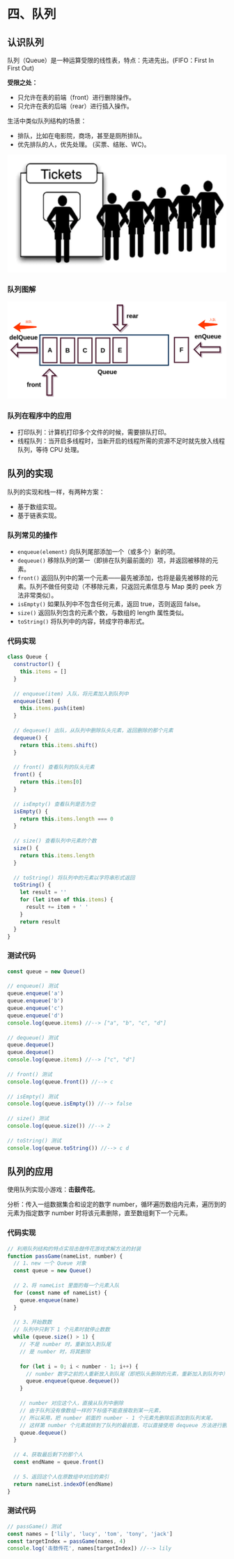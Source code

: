 # 四、队列

## 认识队列

队列（Queue）是一种运算受限的线性表，特点：先进先出。(FIFO：First In First Out)

**受限之处：**

- 只允许在表的前端（front）进行删除操作。
- 只允许在表的后端（rear）进行插入操作。

生活中类似队列结构的场景：

- 排队，比如在电影院，商场，甚至是厕所排队。
- 优先排队的人，优先处理。 (买票、结账、WC)。

![image](asserts/03.png)

### 队列图解

![image](asserts/04.png)

###  队列在程序中的应用

- 打印队列：计算机打印多个文件的时候，需要排队打印。
- 线程队列：当开启多线程时，当新开启的线程所需的资源不足时就先放入线程队列，等待 CPU 处理。

## 队列的实现

队列的实现和栈一样，有两种方案：

- 基于数组实现。
- 基于链表实现。

### 队列常见的操作

- `enqueue(element)` 向队列尾部添加一个（或多个）新的项。
- `dequeue()` 移除队列的第一（即排在队列最前面的）项，并返回被移除的元素。
- `front()` 返回队列中的第一个元素——最先被添加，也将是最先被移除的元素。队列不做任何变动（不移除元素，只返回元素信息与 Map 类的 peek 方法非常类似）。
- `isEmpty()` 如果队列中不包含任何元素，返回 true，否则返回 false。
- `size()` 返回队列包含的元素个数，与数组的 length 属性类似。
- `toString()` 将队列中的内容，转成字符串形式。

### 代码实现

```js
class Queue {
  constructor() {
    this.items = []
  }

  // enqueue(item) 入队，将元素加入到队列中
  enqueue(item) {
    this.items.push(item)
  }

  // dequeue() 出队，从队列中删除队头元素，返回删除的那个元素
  dequeue() {
    return this.items.shift()
  }

  // front() 查看队列的队头元素
  front() {
    return this.items[0]
  }

  // isEmpty() 查看队列是否为空
  isEmpty() {
    return this.items.length === 0
  }

  // size() 查看队列中元素的个数
  size() {
    return this.items.length
  }

  // toString() 将队列中的元素以字符串形式返回
  toString() {
    let result = ''
    for (let item of this.items) {
      result += item + ' '
    }
    return result
  }
}
```

### 测试代码

```js
const queue = new Queue()

// enqueue() 测试
queue.enqueue('a')
queue.enqueue('b')
queue.enqueue('c')
queue.enqueue('d')
console.log(queue.items) //--> ["a", "b", "c", "d"]

// dequeue() 测试
queue.dequeue()
queue.dequeue()
console.log(queue.items) //--> ["c", "d"]

// front() 测试
console.log(queue.front()) //--> c

// isEmpty() 测试
console.log(queue.isEmpty()) //--> false

// size() 测试
console.log(queue.size()) //--> 2

// toString() 测试
console.log(queue.toString()) //--> c d
```

## 队列的应用

使用队列实现小游戏：**击鼓传花**。

分析：传入一组数据集合和设定的数字 number，循环遍历数组内元素，遍历到的元素为指定数字 number 时将该元素删除，直至数组剩下一个元素。

### 代码实现

```js
// 利用队列结构的特点实现击鼓传花游戏求解方法的封装
function passGame(nameList, number) {
  // 1、new 一个 Queue 对象
  const queue = new Queue()

  // 2、将 nameList 里面的每一个元素入队
  for (const name of nameList) {
    queue.enqueue(name)
  }

  // 3、开始数数
  // 队列中只剩下 1 个元素时就停止数数
  while (queue.size() > 1) {
    // 不是 number 时，重新加入到队尾
    // 是 number 时，将其删除

    for (let i = 0; i < number - 1; i++) {
      // number 数字之前的人重新放入到队尾（即把队头删除的元素，重新加入到队列中）
      queue.enqueue(queue.dequeue())
    }

    // number 对应这个人，直接从队列中删除
    // 由于队列没有像数组一样的下标值不能直接取到某一元素，
    // 所以采用，把 number 前面的 number - 1 个元素先删除后添加到队列末尾，
    // 这样第 number 个元素就排到了队列的最前面，可以直接使用 dequeue 方法进行删除
    queue.dequeue()
  }

  // 4、获取最后剩下的那个人
  const endName = queue.front()

  // 5、返回这个人在原数组中对应的索引
  return nameList.indexOf(endName)
}
```

### 测试代码

```js
// passGame() 测试
const names = ['lily', 'lucy', 'tom', 'tony', 'jack']
const targetIndex = passGame(names, 4)
console.log('击鼓传花', names[targetIndex]) //--> lily
```
 
 